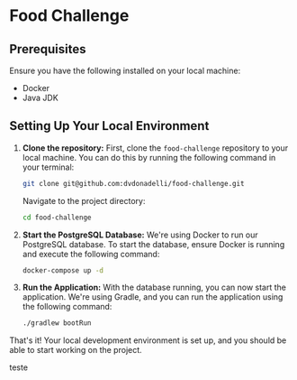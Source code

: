 # Food Challenge

## Prerequisites

Ensure you have the following installed on your local machine:

- Docker
- Java JDK

## Setting Up Your Local Environment

1. **Clone the repository:**
    First, clone the `food-challenge` repository to your local machine. You can do this by running the following command in your terminal:

    ```bash
    git clone git@github.com:dvdonadelli/food-challenge.git
    ```

    Navigate to the project directory:

    ```bash
    cd food-challenge
    ```

2. **Start the PostgreSQL Database:**
    We're using Docker to run our PostgreSQL database. To start the database, ensure Docker is running and execute the following command:
   
    ```bash
    docker-compose up -d
    ```
3. **Run the Application:**
   With the database running, you can now start the application. We're using Gradle, and you can run the application using the following command:

    ```bash
    ./gradlew bootRun
    ```

That's it! Your local development environment is set up, and you should be able to start working on the project.


teste
